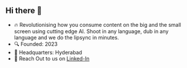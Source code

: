 ## Hi there 👋

* 🔥 Revolutionising how you consume content on the big and the small screen using cutting edge AI. Shoot in any language, dub in any language and we do the lipsync in minutes. 
* 🔍 Founded: 2023
* 🏢 Headquarters: Hyderabad
* 📌 Reach Out to us on [Linked-In](https://www.linkedin.com/company/dubsync-ai/)
